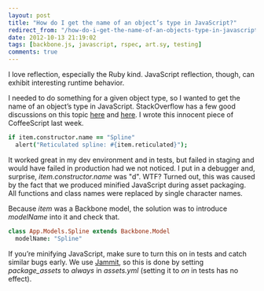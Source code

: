 ```yaml
---
layout: post
title: "How do I get the name of an object’s type in JavaScript?"
redirect_from: "/how-do-i-get-the-name-of-an-objects-type-in-javascript"
date: 2012-10-13 21:19:02
tags: [backbone.js, javascript, rspec, art.sy, testing]
comments: true
---
```

I love reflection, especially the Ruby kind. JavaScript reflection, though, can exhibit interesting runtime behavior.

I needed to do something for a given object type, so I wanted to get the name of an object’s type in JavaScript. StackOverflow has a few good discussions on this topic [here](http://stackoverflow.com/questions/332422/how-do-i-get-the-name-of-an-objects-type-in-javascript) and [here](http://stackoverflow.com/questions/11690894/coffeescript-using-instanceof-vs-class-constructor-name).  I wrote this innocent piece of CoffeeScript last week.

```coffeescript
if item.constructor.name == "Spline"
  alert("Reticulated spline: #{item.reticulated}");
```

It worked great in my dev environment and in tests, but failed in staging and would have failed in production had we not noticed. I put in a debugger and, surprise, _item.constructor.name_ was "d". WTF? Turned out, this was caused by the fact that we produced minified JavaScript during asset packaging. All functions and class names were replaced by single character names.

Because _item_ was a Backbone model, the solution was to introduce _modelName_ into it and check that.

```coffeescript
class App.Models.Spline extends Backbone.Model
  modelName: "Spline"
```

If you’re minifying JavaScript, make sure to turn this on in tests and catch similar bugs early. We use [Jammit](http://documentcloud.github.com/jammit/), so this is done by setting _package_assets_ to _always_ in _assets.yml_ (setting it to _on_ in tests has no effect).
